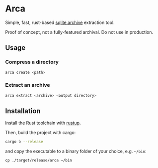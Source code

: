 
# Arca

Simple, fast, rust-based [sqlite archive](https://www.sqlite.org/sqlar.html) extraction tool.

Proof of concept, not a fully-featured archival. Do not use in production.


## Usage

### Compress a directory

```sh
arca create <path>
```

### Extract an archive

```sh
arca extract <archive> <output directory>
```


## Installation

Install the Rust toolchain with [rustup](https://rustup.rs).

Then, build the project with cargo:

```sh
cargo b --release
```

and copy the executable to a binary folder of your choice, e.g. `~/bin`:

```
cp ./target/release/arca ~/bin
```
    
